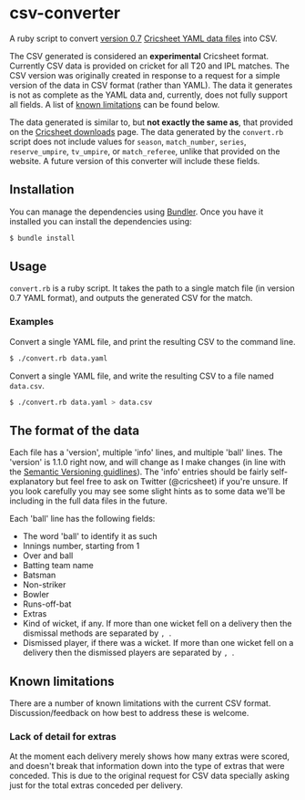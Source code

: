 # csv-converter

A ruby script to convert [version 0.7](http://cricsheet.org/format/) [Cricsheet YAML data files](http://cricsheet.org/downloads/) into CSV.

The CSV generated is considered an **experimental** Cricsheet format. Currently CSV data is provided on cricket for all T20 and IPL matches. The CSV version was originally created in response to a request for a simple version of the data in CSV format (rather than YAML). The data it generates is not as complete as the YAML data and, currently, does not fully support all fields. A list of [known limitations](#known-limitations) can be found below.

The data generated is similar to, but **not exactly the same as**, that provided on the [Cricsheet downloads](http://cricsheet.org/downloads/) page. The data generated by the `convert.rb` script does not include values for `season`, `match_number`, `series`, `reserve_umpire`, `tv_umpire`, or `match_referee`, unlike that provided on the website. A future version of this converter will include these fields.  

## Installation

You can manage the dependencies using [Bundler](http://bundler.io/). Once you have it installed you can install the dependencies using:

```bash
$ bundle install
```

## Usage

`convert.rb` is a ruby script. It takes the path to a single match file (in version 0.7 YAML format), and outputs the generated CSV for the match.

### Examples

Convert a single YAML file, and print the resulting CSV to the command line.

```bash
$ ./convert.rb data.yaml
```

Convert a single YAML file, and write the resulting CSV to a file named `data.csv`.

```bash
$ ./convert.rb data.yaml > data.csv
```

## The format of the data

Each file has a 'version', multiple 'info' lines, and multiple 'ball' lines.
The 'version' is 1.1.0 right now, and will change as I make changes (in line 
with the [Semantic Versioning guidlines](http://semver.org/)). The 'info'
entries should be fairly self-explanatory but feel free to ask on
Twitter (@cricsheet) if you're unsure. If you look carefully you may see some
slight hints as to some data we'll be including in the full data files in
the future.

Each 'ball' line has the following fields:

  * The word 'ball' to identify it as such
  * Innings number, starting from 1
  * Over and ball
  * Batting team name
  * Batsman
  * Non-striker
  * Bowler
  * Runs-off-bat
  * Extras
  * Kind of wicket, if any. If more than one wicket fell on a delivery
    then the dismissal methods are separated by `, `.
  * Dismissed player, if there was a wicket. If more than one wicket
    fell on a delivery then the dismissed players are separated by `, `.

## Known limitations

There are a number of known limitations with the current CSV format. Discussion/feedback on how best to address these is welcome.

### Lack of detail for extras

At the moment each delivery merely shows how many extras were scored, and doesn't break that information down into the type of extras that were conceded. This is due to the original request for CSV data specially asking just for the total extras conceded per delivery.
